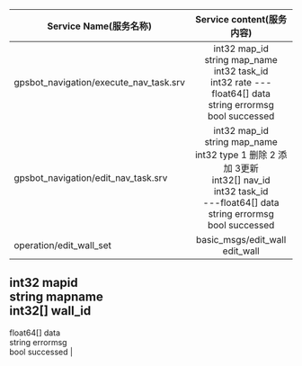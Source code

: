 | Service Name(服务名称)       |Service content(服务内容)        |
| ------------- |:-------------:|
| gpsbot_navigation/execute_nav_task.srv      | int32 map_id</br> string map_name </br>int32 task_id</br> int32 rate ---float64[] data </br>  string errormsg</br>bool successed |
| gpsbot_navigation/edit_nav_task.srv     | int32 map_id</br>string map_name</br>int32 type  1 删除 2 添加 3更新</br>int32[] nav_id</br>int32 task_id</br>---float64[] data</br>string errormsg</br>bool successed      |
| operation/edit_wall_set | basic_msgs/edit_wall edit_wall</br>
int32 mapid</br>
string mapname</br>
int32[] wall_id</br>
---
float64[] data</br>
string errormsg</br>
bool successed    |

